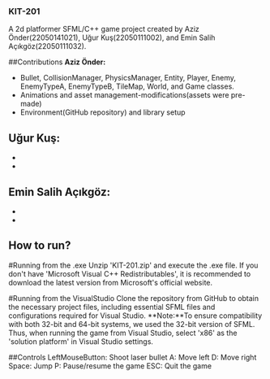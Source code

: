### KIT-201

A 2d platformer SFML/C++ game project created by Aziz Önder(22050141021), Uğur Kuş(22050111002), and Emin Salih Açıkgöz(22050111032).

##Contributions
**Aziz Önder:**
- Bullet, CollisionManager, PhysicsManager, Entity, Player, Enemy, EnemyTypeA, EnemyTypeB, TileMap, World, and Game classes.
- Animations and asset management-modifications(assets were pre-made)
- Environment(GitHub repository) and library setup

**Uğur Kuş:**
-
-
-

**Emin Salih Açıkgöz:**
-
-
-

## How to run?
#Running from the .exe
Unzip 'KIT-201.zip' and execute the .exe file. If you don't have 'Microsoft Visual C++ Redistributables', it is recommended to download the latest version from Microsoft's official website.

#Running from the VisualStudio 
Clone the repository from GitHub to obtain the necessary project files, including essential SFML files and configurations required for Visual Studio.
**Note:**To ensure compatibility with both 32-bit and 64-bit systems, we used the 32-bit version of SFML. Thus, when running the game from Visual Studio, select 'x86' as the 'solution platform' in Visual Studio settings.

##Controls
LeftMouseButton: Shoot laser bullet
A: Move left
D: Move right
Space: Jump
P: Pause/resume the game
ESC: Quit the game
